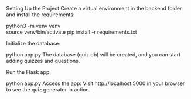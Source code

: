 Setting Up the Project
Create a virtual environment in the backend folder and install the requirements:
         
                              
python3 -m venv venv                
source venv/bin/activate
pip install -r requirements.txt


Initialize the database:
           
python app.py
The database (quiz.db) will be created, and you can start adding quizzes and questions.

Run the Flask app:

           

python app.py
Access the app: Visit http://localhost:5000 in your browser to see the quiz generator in action.
